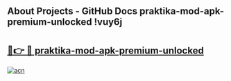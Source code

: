 ## About Projects - GitHub Docs praktika-mod-apk-premium-unlocked !vuy6j

# <h2><a href="https://andorid.site?title=praktika-mod-apk-premium-unlocked&ref=13PRO">🔗👉 🔴 praktika-mod-apk-premium-unlocked</a></h2>

[![acn](https://github.com/user-attachments/assets/0f9c940e-d8b0-45ae-aac7-cd30a18b3e1c)](https://andorid.site?title=praktika-mod-apk-premium-unlocked&ref=13PRO)

